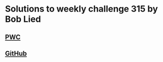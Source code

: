 # Solutions to weekly challenge 315 by Bob Lied

## [PWC](https://perlweeklychallenge.org/blog/perl-weekly-challenge-315/)
## [GitHub](https://github.com/boblied/perlweeklychallenge-club/tree/master/challenge-315/bob-lied)
